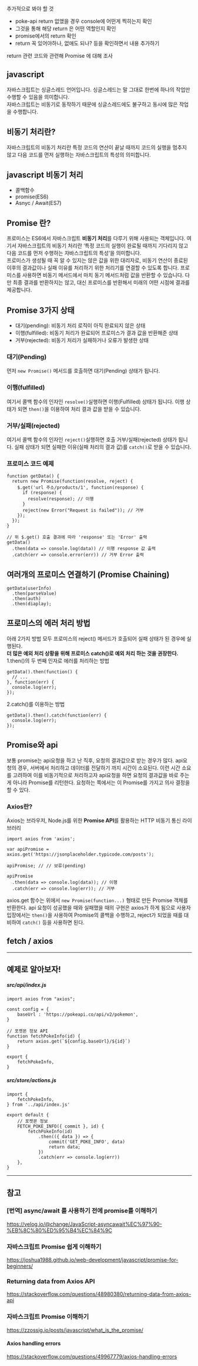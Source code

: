 추가적으로 봐야 할 것 
- poke-api return 없앴을 경우 console에 어떤게 찍히는지 확인
- 그것을 통해 해당 return 은 어떤 역할인지 확인
- promise에서의 return 확인 
- return 꼭 있어야하나, 없애도 되나? 등을 확인하면서 내용 추가하기 

return 관련 코드와 관련해 Promise 에 대해 조사

## javascript
자바스크립트는 싱글스레드 언어입니다. 싱글스레드는 말 그대로 한번에 하나의 작업만 수행할 수 있음을 의미합니다.             
자바스크립트는 비동기로 동작하기 때문에 싱글스레드에도 불구하고 동시에 많은 작업을 수행합니다. 

## 비동기 처리란? 
자바스크립트의 비동기 처리란 특정 코드의 연산이 끝날 때까지 코드의 실행을 멈추지 않고 다음 코드를 먼저 실행하는 자바스크립트의 특성의 의미합니다. 

## javascript 비동기 처리
- 콜백함수
- promise(ES6)
- Asnyc / Await(ES7)

## Promise 란?
 프로미스는 ES6에서 자바스크립트 **비동기 처리**를 다루기 위해 사용되는 객체입니다. 여기서 자바스크립트의 비동기 처리란 ‘특정 코드의 실행이 완료될 때까지 기다리지 않고 다음 코드를 먼저 수행하는 자바스크립트의 특성’을 의미합니다.          
 프로미스가 생성될 때 꼭 알 수 있지는 않은 값을 위한 대리자로, 비동기 연산이 종료된 이후의 결과값이나 실패 이유를 처리하기 위한 처리기를 연결할 수 있도록 합니다. 프로미스를 사용하면 비동기 메서드에서 마치 동기 메서드처럼 값을 반환할 수 있습니다. 다만 최종 결과를 반환하지는 않고, 대신 프로미스를 반환해서 미래의 어떤 시점에 결과를 제공합니다.       
             
## Promise 3가지 상태 
- 대기(pending): 비동기 처리 로직이 아직 완료되지 않은 상태 
- 이행(fulfilled): 비동기 처리가 완료되어 프로미스가 결과 값을 반환해준 상태 
- 거부(rejected): 비동기 처리가 실패하거나 오류가 발생한 상태

### 대기(Pending)
먼저 ```new Promise()``` 메서드를 호출하면 대기(Pending) 상태가 됩니다.                                  
                         
### 이행(fulfilled)
여기서 콜백 함수의 인자인 ```resolve()```실행하면 이행(Fulfilled) 상태가 됩니다.
이행 상태가 되면 ```then()```을 이용하여 처리 결과 값을 받을 수 있습니다.
                                                            
### 거부/실패(rejected)
여기서 콜백 함수의 인자인 ```reject()```실행하면 호출 거부/실패(rejected) 상태가 됩니다.
실패 상태가 되면 실패한 이유(실패 처리의 결과 값)를 ```catch()```로 받을 수 있습니다.
                
### 프로미스 코드 예제
```
function getData() {
  return new Promise(function(resolve, reject) {
    $.get('url 주소/products/1', function(response) {
      if (response) {
        resolve(response); // 이행
      }
      reject(new Error("Request is failed")); // 거부
    });
  });
}

// 위 $.get() 호출 결과에 따라 'response' 또는 'Error' 출력
getData()
  .then(data => console.log(data)) // 이행 response 값 출력
  .catch(err => console.error(err)) // 거부 Error 출력
```
         
## 여러개의 프로미스 연결하기 (Promise Chaining)
```
getData(userInfo)
  .then(parseValue)
  .then(auth)
  .then(diaplay);
```

## 프로미스의 에러 처리 방법 
아래 2가지 방법 모두 프로미스의 reject() 메서드가 호출되어 실패 상태가 된 경우에 실행된다.             
**더 많은 예외 처리 상황을 위해 프로미스 catch()로 예외 처리 하는 것을 권장한다.**              
1.then()의 두 번째 인자로 에러를 처리하는 방법        
```
getData().then(function() {
  // ...
}, function(err) {
  console.log(err);
});
```                
2.catch()를 이용하는 방법                 
```
getData().then().catch(function(err) {
  console.log(err);
});
```
 

                   

## Promise와 api
보통 promise는 api요청을 하고 난 직후, 요청의 결과값으로 받는 경우가 많다. api요청의 경우, 서버에서 처리하고 데이터를 전달하기 까지 시간이 소요된다. 이런 시간 소요를 고려하여 이를 비동기적으로 처리하고자 api요청을 하면 요청의 결과값을 바로 주는게 아니라 Promise를 리턴한다. 요청하는 쪽에서는 이 Promise를 가지고 의사 결정을 할 수 있다. 

### Axios란?
Axios는 브라우저, Node.js를 위한 **Promise API**를 활용하는 HTTP 비동기 통신 라이브러리
```
import axios from 'axios';

var apiPromise = axios.get('https://jsonplaceholder.typicode.com/posts');

apiPromise; // // 보류(pending)

apiPromise
  .then(data => console.log(data)); // 이행
  .catch(err => console.log(err)); // 거부
```
axios.get 함수는 위에서 ```new Promise(function...)``` 형태로 만든 Promise 객체를 반환한다. api 요청이 성공했을 때와 실패했을 때의 구현은 axios가 하게 됨으로 사용자 입장에서는 ```then()```을 사용하여 Promise의 콜백을 수행하고, reject가 되었을 때를 대비하여 ```catch()``` 등을 사용하면 된다. 



## fetch / axios 

*** 
## 예제로 알아보자!
##### src/api/index.js 
```
import axios from "axios";

const config = {
    baseUrl : 'https://pokeapi.co/api/v2/pokemon',
}

// 포켓몬 정보 API
function fetchPokeInfo(id) {
    return axios.get(`${config.baseUrl}/${id}`)
}

export {
    fetchPokeInfo,
}
```
##### src/store/actions.js
```
import {
    fetchPokeInfo,
} from '../api/index.js'

export default {
    // 포켓몬 정보
    FETCH_POKE_INFO({ commit }, id) {
        fetchPokeInfo(id)
            .then(({ data }) => {
                commit('GET_POKE_INFO', data)
                return data;
            })
            .catch(err => console.log(err))
    },
}
```

***
## 참고
### [번역] async/await 를 사용하기 전에 promise를 이해하기
https://velog.io/@change/JavaScript-asyncawait%EC%97%90-%EB%8C%80%ED%95%B4%EC%84%9C
### 자바스크립트 Promise 쉽게 이해하기
https://joshua1988.github.io/web-development/javascript/promise-for-beginners/
### Returning data from Axios API
https://stackoverflow.com/questions/48980380/returning-data-from-axios-api
### 자바스크립트 Promise 이해하기
https://zzossig.io/posts/javascript/what_is_the_promise/        
#### Axios handling errors         
https://stackoverflow.com/questions/49967779/axios-handling-errors       
